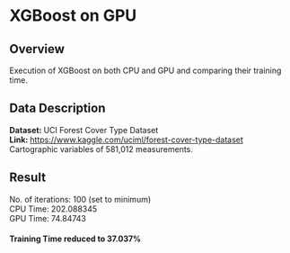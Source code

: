 # XGBoost on GPU
## Overview
Execution of XGBoost on both CPU and GPU and comparing their training time.
## Data Description
<b>Dataset: </b>UCI Forest Cover Type Dataset <br>
<b>Link: </b>https://www.kaggle.com/uciml/forest-cover-type-dataset <br>
Cartographic variables of 581,012 measurements.
## Result
No. of iterations: 100 (set to minimum) <br>
CPU Time: 202.088345 <br>
GPU Time: 74.84743 <br>
#### Training Time reduced to 37.037%<br>